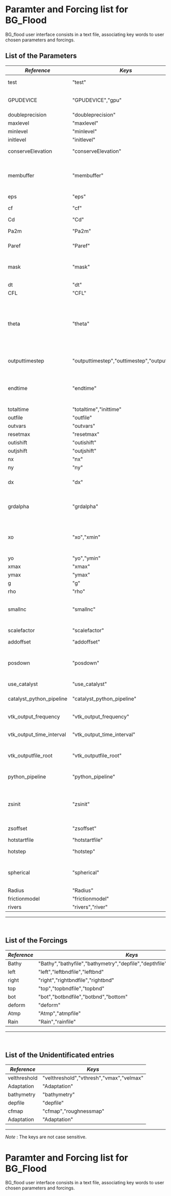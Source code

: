 # Paramter and Forcing list for BG_Flood
 
BG_flood user interface consists in a text file, associating key words to user chosen parameters and forcings.
 
## List of the Parameters
|_Reference_|_Keys_|_default_|_Explanation_|
|----|---|---|---|
|test|"test"| -1|-1:no test; 0:some test; 1:test 0 and XX test|
|GPUDEVICE|"GPUDEVICE","gpu"|0| 0: first available GPU; -1: CPU single core; 2+: other GPU|
|doubleprecision|"doubleprecision"| 0|	int doubleprecision = 0;|
|maxlevel|"maxlevel"| 0|	int maxlevel = 0;|
|minlevel|"minlevel"| 0|	int minlevel = 0;|
|initlevel|"initlevel"| 0|	int initlevel = 0;|
|conserveElevation|"conserveElevation"| false|	bool conserveElevation = false;|
|membuffer|"membuffer"| 1.05|needs to allocate more memory than initially needed so adaptation can happen without memory reallocation|
|eps|"eps"| 0.0001| |
|cf|"cf"|0.0001| bottom friction for flow model cf|
|Cd|"Cd"|0.002| Wind drag coeff|
|Pa2m|"Pa2m"| 0.00009916| if unit is hPa then user should use 0.009916;|
|Paref|"Paref"| 101300.0| if unit is hPa then user should use 1013.0|
|mask|"mask"| 9999.0|mask any zb above this value. if the entire Block is masked then it is not allocated in the memory|
|dt|"dt"|0.0| Model time step in s.|
|CFL|"CFL"|0.5| Current Freidrich Limiter|
|theta|"theta"|1.3| minmod limiter can be used to tune the momentum dissipation (theta=1 gives minmod, the most dissipative limiter and theta = 2 gives	superbee, the least dissipative).|
|outputtimestep|"outputtimestep","outtimestep","outputstep"|0.0|number of seconds between output 0.0 for none|
|endtime|"endtime"|0.0| Total runtime in s will be calculated based on bnd input as min(length of the shortest time series, user defined)|
|totaltime|"totaltime","inittime"| 0.0||
|outfile|"outfile"|"Output.nc"| netcdf output file name|
|outvars|"outvars"|||
|resetmax|"resetmax"| false|	bool resetmax = false;|
|outishift|"outishift"| 0|	int outishift = 0;|
|outjshift|"outjshift"| 0|	int outjshift = 0;|
|nx|"nx"|0| Initial grid size|
|ny|"ny"|0|Initial grid size|
|dx|"dx"| nan("")| grid resolution in the coordinate system unit in m.|
|grdalpha|"grdalpha"| nan("")| grid rotation Y axis from the North input in degrees but later converted to rad|
|xo|"xo","xmin"| nan("")| originally defined has nan to check whether the user alter these values when runing the model|
|yo|"yo","ymin"| nan("")| grid origin|
|xmax|"xmax"| nan("")|	double xmax = nan("");|
|ymax|"ymax"| nan("")|	double ymax = nan("");|
|g|"g"|9.81| Gravity in m.s-2|
|rho|"rho"|1025.0| fluid density in kg|
|smallnc|"smallnc"| 1|default save as short integer if smallnc=0 then save all variables as float|
|scalefactor|"scalefactor"| 0.01f|	float scalefactor = 0.01f;|
|addoffset|"addoffset"| 0.0f|	float addoffset = 0.0f;|
|posdown|"posdown"| 0| flag for bathy input. model requirement is positive up  so if posdown ==1 then zb=zb*-1.0f|
|use_catalyst|"use_catalyst"| 0|        int use_catalyst = 0;|
|catalyst_python_pipeline|"catalyst_python_pipeline"| 0|        int catalyst_python_pipeline = 0;|
|vtk_output_frequency|"vtk_output_frequency"| 0|        int vtk_output_frequency = 0;|
|vtk_output_time_interval|"vtk_output_time_interval"| 1.0|        double vtk_output_time_interval = 1.0;|
|vtk_outputfile_root|"vtk_outputfile_root"| "bg_out"|        std::string vtk_outputfile_root = "bg_out";|
|python_pipeline|"python_pipeline"| "coproc.py"|        std::string python_pipeline = "coproc.py";|
|zsinit|"zsinit"| nan("")|init zs for cold start. if not specified by user and no bnd file =1 then sanity check will set to 0.0|
|zsoffset|"zsoffset"| nan("")|	double zsoffset = nan("");|
|hotstartfile|"hotstartfile"|||
|hotstep|"hotstep"| 0|step to read if hotstart file has multiple steps|
|spherical|"spherical"| 0| flag for geographical coordinate. can be activated by using teh keyword geographic|
|Radius|"Radius"| 6371220.|Earth radius [m]|
|frictionmodel|"frictionmodel"|0||
|rivers|"rivers","river"|||
---
&nbsp;
 
## List of the Forcings
|_Reference_|_Keys_|_default_|_example_|_Explanation_|
|----|---|---|---|---|
|Bathy|"Bathy","bathyfile","bathymetry","depfile","depthfile","topofile","topo","DEM"|None|EEE|FFF|
|left|"left","leftbndfile","leftbnd"|None|EEE|FFF|
|right|"right","rightbndfile","rightbnd"|None|EEE|FFF|
|top|"top","topbndfile","topbnd"|None|EEE|FFF|
|bot|"bot","botbndfile","botbnd","bottom"|None|EEE|FFF|
|deform|"deform"|None|EEE|FFF|
|Atmp|"Atmp","atmpfile"|None|EEE|FFF|
|Rain|"Rain","rainfile"|None|EEE|FFF|
---
&nbsp;
 
## List of the Unidentificated entries
|_Reference_|_Keys_|
|----|---|
|velthreshold|"velthreshold","vthresh","vmax","velmax"|
|Adaptation|"Adaptation"|
|bathymetry|"bathymetry"|
|depfile|"depfile"|
|cfmap|"cfmap","roughnessmap"|
|Adaptation|"Adaptation"|
---
 
*Note* : The keys are not case sensitive.
# Paramter and Forcing list for BG_Flood
 
BG_flood user interface consists in a text file, associating key words to user chosen parameters and forcings.
 
